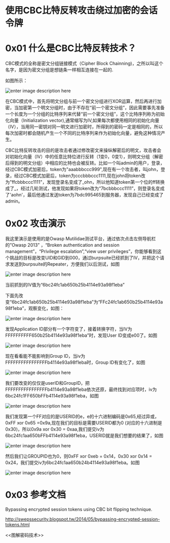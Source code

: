 # 使用CBC比特反转攻击绕过加密的会话令牌

0x01 什么是CBC比特反转技术？
=====

CBC模式的全称是密文分组链接模式（Cipher Block Chainning)，之所以叫这个名字，是因为密文分组是想链条一样相互连接在一起的.

如图所示：

![enter image description here](http://drops.javaweb.org/uploads/images/bfecc54e04e4c1d11d39d838b16863d4336ac994.jpg)

在CBC模式中，首先将明文分组与前一个密文分组进行XOR运算，然后再进行加密，当加密第一个明文分组时，由于不存在“前一个密文分组”，因此需要事先准备一个长度为一个分组的比特序列来代替“前一个密文分组”，这个比特序列称为初始化向量（Initialization vector),通常缩写为IV,如果每次都使用相同的初始化向量（IV），当用同一密钥对同一明文进行加密时，所得到的密码一定是相同的，所以每次加密时都会随机产生一个不同的比特序列来作为初始化向量，避免这种情况产生。

CBC比特反转攻击的目的是攻击者通过修改密文来操纵解密后的明文，攻击者会对初始化向量（IV）中的任意比特位进行反转（1变0，0变1），则明文分组（解密后得到的明文分组）中相应的比特也会被反转。比如一个叫admin的用户，登录，经过CBC模式加密后，token为"aaabbbccc999",现在有一个攻击者，叫john，登录，经过CBC模式加密后，token为cccbbbccc1111,现在john将token改为"ffcbbbccc1111"，发现登录名变成了_ohn，所以他知道token第一个位的ff转换成了_，经过几轮测试，他发现如果将token改为“7bcbbbccc1111”，则登录名变成了'aohn'，最后他通过发送token为7bdc995465到服务器，发现自己已经变成了admin。

0x02 攻击演示
=====

我这里演示是使用的是Owasp Mutilidae测试平台，通过依次点击左侧导航栏的”Owasp 2013” ，“Broken authentication and session management”，“Privilege escalation”,“view user privileges”，你能够看到这个挑战的目标是改变UID和GID到000，通过burpsuite已经抓到了IV，并把这个请求发送到burpsuite的Repeater，方便我们以后测试，如图

![enter image description here](http://drops.javaweb.org/uploads/images/a7a0205d09029c262bb3613daa7392ef40cd501c.jpg)

当前抓到的IV值为“6bc24fc1ab650b25b4114e93a98f1eba”

下面先改变“6bc24fc1ab650b25b4114e93a98f1eba”为“FFc24fc1ab650b25b4114e93a98f1eba”，观察变化，如图：

![enter image description here](http://drops.javaweb.org/uploads/images/5edf17612d6ac5e09742f93001c50bc61539d938.jpg)

发现Application ID部分有一个字符变了，接着转换字符，当IV为FFFFFFFFFF650b25b4114e93a98f1eba”时，发现User ID变成e00了。如图

![enter image description here](http://drops.javaweb.org/uploads/images/da30b640bb2d6f6ca289b25f771ef91274808565.jpg)

现在看看能不能影响到Group ID，当iv为FFFFFFFFFFFFFFFFb4114e93a98f1eba时，Group ID有变化了，如图

![enter image description here](http://drops.javaweb.org/uploads/images/d8539cd9220b176276e8b6c464db3297f191a0c1.jpg)

我们要改变的仅仅是userID和GroupID，把FFFFFFFFFFFFFFFFb4114e93a98f1eba依次还原，最终找到对应项时，iv为6bc24fc1FF650bFFb4114e93a98f1eba，如图

![enter image description here](http://drops.javaweb.org/uploads/images/9d89c349dba5cf02260ca68a03a773fb93aba780.jpg)

我们发现第一个FF对应的是USERID的e，e的十六进制编码是0x65,经过异或，0xFF xor 0x65 =0x9a,现在我们的目标是需要USERID都为0 (对应的十六进制是0x30)，所以0x9a xor 0x30 = 0xaa,我们提交iv为6bc24fc1aa650bFFb4114e93a98f1eba，USERID就是我们想要的结果了，如图

![enter image description here](http://drops.javaweb.org/uploads/images/24d956e167269ecc42acee9ee4f781f923980755.jpg)

然后我们让GROUPID也为0，则0xFF xor 0xeb = 0x14，0x30 xor 0x14 = 0x24，我们提交iv为6bc24fc1aa650b24b4114e93a98f1eba。如图

![enter image description here](http://drops.javaweb.org/uploads/images/35fd58607cb97ba81d4e9d5da8a9f5529f9eb3c4.jpg)

0x03 参考文档
=====

Bypassing encrypted session tokens using CBC bit flipping technique.

http://swepssecurity.blogspot.tw/2014/05/bypassing-encrypted-session-tokens.html

<<图解密码技术>>